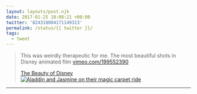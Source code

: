 ```yaml
---
layout: layouts/post.njk
date: 2017-01-25 18:08:21 +00:00
twitter: '824318004171149313'
permalink: /status/{{ twitter }}/
tags: 
  - tweet
---
```


> This was weirdly therapeutic for me. The most beautiful shots in Disney animated film [vimeo.com/199552390](https://vimeo.com/199552390)
> 
> [<span>The Beauty of Disney</span> ![Aladdin and Jasmine on their magic carpet ride](/img/_vimeo/824318004171149313.jpeg)](https://vimeo.com/199552390)

---
